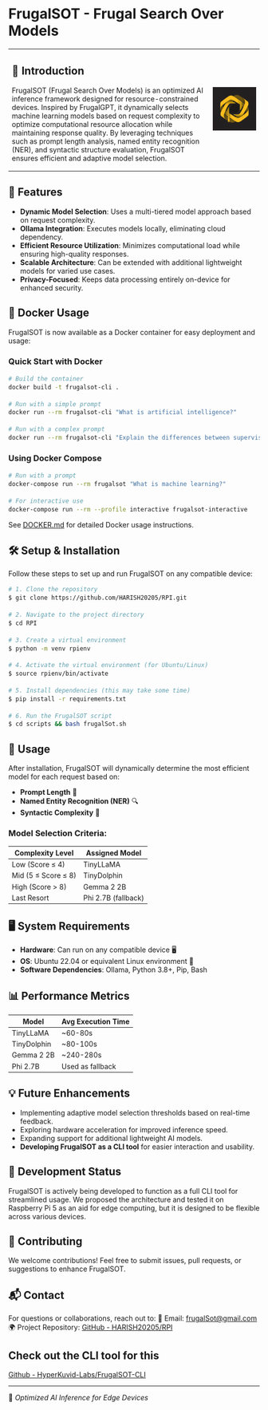 # FrugalSOT - Frugal Search Over Models

<table>
<tr>
<td>

## 🚀 Introduction
FrugalSOT (Frugal Search Over Models) is an optimized AI inference framework designed for resource-constrained devices. Inspired by FrugalGPT, it dynamically selects machine learning models based on request complexity to optimize computational resource allocation while maintaining response quality. By leveraging techniques such as prompt length analysis, named entity recognition (NER), and syntactic structure evaluation, FrugalSOT ensures efficient and adaptive model selection.

</td>
<td>

![image](/frugalSOT%20Website/public/frugalsot_logo.png)

</td>
</tr>
</table>

## 📌 Features
- **Dynamic Model Selection**: Uses a multi-tiered model approach based on request complexity.
- **Ollama Integration**: Executes models locally, eliminating cloud dependency.
- **Efficient Resource Utilization**: Minimizes computational load while ensuring high-quality responses.
- **Scalable Architecture**: Can be extended with additional lightweight models for varied use cases.
- **Privacy-Focused**: Keeps data processing entirely on-device for enhanced security.

## 🐳 Docker Usage

FrugalSOT is now available as a Docker container for easy deployment and usage:

### Quick Start with Docker

```bash
# Build the container
docker build -t frugalsot-cli .

# Run with a simple prompt
docker run --rm frugalsot-cli "What is artificial intelligence?"

# Run with a complex prompt
docker run --rm frugalsot-cli "Explain the differences between supervised and unsupervised machine learning algorithms"
```

### Using Docker Compose

```bash
# Run with a prompt
docker-compose run --rm frugalsot "What is machine learning?"

# For interactive use
docker-compose run --rm --profile interactive frugalsot-interactive
```

See [DOCKER.md](DOCKER.md) for detailed Docker usage instructions.

## 🛠️ Setup & Installation
Follow these steps to set up and run FrugalSOT on any compatible device:

```bash
# 1. Clone the repository
$ git clone https://github.com/HARISH20205/RPI.git

# 2. Navigate to the project directory
$ cd RPI

# 3. Create a virtual environment
$ python -m venv rpienv

# 4. Activate the virtual environment (for Ubuntu/Linux)
$ source rpienv/bin/activate

# 5. Install dependencies (this may take some time)
$ pip install -r requirements.txt

# 6. Run the FrugalSOT script
$ cd scripts && bash frugalSot.sh
```

## 📌 Usage
After installation, FrugalSOT will dynamically determine the most efficient model for each request based on:
- **Prompt Length** 📏
- **Named Entity Recognition (NER)** 🔍
- **Syntactic Complexity** 🧠

### Model Selection Criteria:
| Complexity Level | Assigned Model |
|-----------------|--------------|
| Low (Score ≤ 4) | TinyLLaMA |
| Mid (5 ≤ Score ≤ 8) | TinyDolphin |
| High (Score > 8) | Gemma 2 2B |
| Last Resort | Phi 2.7B (fallback) |

## 🖥️ System Requirements
- **Hardware**: Can run on any compatible device 🖥️
- **OS**: Ubuntu 22.04 or equivalent Linux environment 🐧
- **Software Dependencies**: Ollama, Python 3.8+, Pip, Bash

## 📊 Performance Metrics
| Model | Avg Execution Time |
|-------|------------------|
| TinyLLaMA | ~60-80s |
| TinyDolphin | ~80-100s |
| Gemma 2 2B | ~240-280s |
| Phi 2.7B | Used as fallback |

## 💡 Future Enhancements
- Implementing adaptive model selection thresholds based on real-time feedback.
- Exploring hardware acceleration for improved inference speed.
- Expanding support for additional lightweight AI models.
- **Developing FrugalSOT as a CLI tool** for easier interaction and usability.

## 🚧 Development Status
FrugalSOT is actively being developed to function as a full CLI tool for streamlined usage. We proposed the architecture and tested it on Raspberry Pi 5 as an aid for edge computing, but it is designed to be flexible across various devices.

## 🤝 Contributing
We welcome contributions! Feel free to submit issues, pull requests, or suggestions to enhance FrugalSOT.

## 📬 Contact
For questions or collaborations, reach out to:
📧 Email: frugalSot@gmail.com  
🌍 Project Repository: [GitHub - HARISH20205/RPI](https://github.com/HARISH20205/RPI)  

## Check out the CLI tool for this 
[Github - HyperKuvid-Labs/FrugalSOT-CLI](https://github.com/HyperKuvid-Labs/FrugalSOT-CLI)

---
🚀 *Optimized AI Inference for Edge Devices*